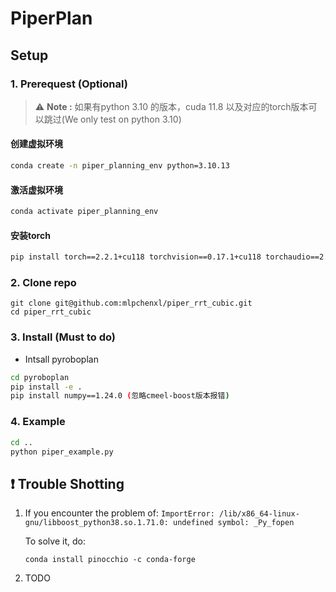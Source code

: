 # PiperPlan

## Setup

### 1. Prerequest (Optional)


> :warning: **Note :** 如果有python 3.10 的版本，cuda 11.8 以及对应的torch版本可以跳过(We only test on python 3.10)


#### 创建虚拟环境

```bash
conda create -n piper_planning_env python=3.10.13
```

#### 激活虚拟环境
 
```bash
conda activate piper_planning_env
```

#### 安装torch

```bash
pip install torch==2.2.1+cu118 torchvision==0.17.1+cu118 torchaudio==2.2.1 --index-url https://download.pytorch.org/whl/cu118
```

### 2. Clone repo

```
git clone git@github.com:mlpchenxl/piper_rrt_cubic.git
cd piper_rrt_cubic
```

### 3. Install (Must to do)
- Intsall pyroboplan
```bash
cd pyroboplan
pip install -e .
pip install numpy==1.24.0 (忽略cmeel-boost版本报错)
```

### 4. Example

```bash
cd ..
python piper_example.py
```

## :heavy_exclamation_mark: Trouble Shotting
1. If you encounter the problem of: ```ImportError: /lib/x86_64-linux-gnu/libboost_python38.so.1.71.0: undefined symbol: _Py_fopen```

    To solve it, do:
    ```
    conda install pinocchio -c conda-forge 
    ```
2. TODO